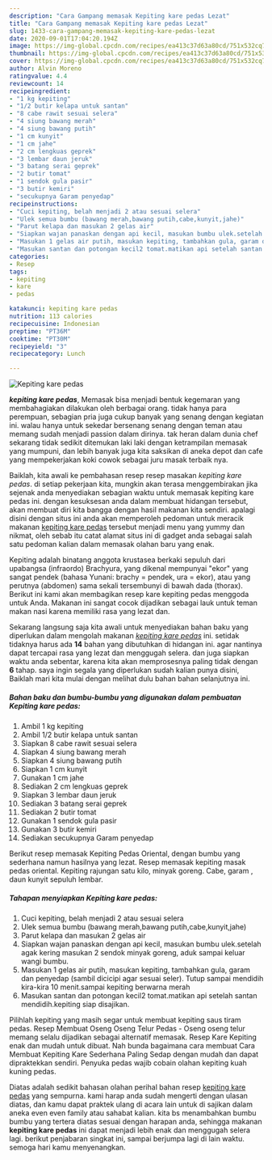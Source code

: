 ```yaml
---
description: "Cara Gampang memasak Kepiting kare pedas Lezat"
title: "Cara Gampang memasak Kepiting kare pedas Lezat"
slug: 1433-cara-gampang-memasak-kepiting-kare-pedas-lezat
date: 2020-09-01T17:04:20.194Z
image: https://img-global.cpcdn.com/recipes/ea413c37d63a80cd/751x532cq70/kepiting-kare-pedas-foto-resep-utama.jpg
thumbnail: https://img-global.cpcdn.com/recipes/ea413c37d63a80cd/751x532cq70/kepiting-kare-pedas-foto-resep-utama.jpg
cover: https://img-global.cpcdn.com/recipes/ea413c37d63a80cd/751x532cq70/kepiting-kare-pedas-foto-resep-utama.jpg
author: Alvin Moreno
ratingvalue: 4.4
reviewcount: 14
recipeingredient:
- "1 kg kepiting"
- "1/2 butir kelapa untuk santan"
- "8 cabe rawit sesuai selera"
- "4 siung bawang merah"
- "4 siung bawang putih"
- "1 cm kunyit"
- "1 cm jahe"
- "2 cm lengkuas geprek"
- "3 lembar daun jeruk"
- "3 batang serai geprek"
- "2 butir tomat"
- "1 sendok gula pasir"
- "3 butir kemiri"
- "secukupnya Garam penyedap"
recipeinstructions:
- "Cuci kepiting, belah menjadi 2 atau sesuai selera"
- "Ulek semua bumbu (bawang merah,bawang putih,cabe,kunyit,jahe)"
- "Parut kelapa dan masukan 2 gelas air"
- "Siapkan wajan panaskan dengan api kecil, masukan bumbu ulek.setelah agak kering masukan 2 sendok minyak goreng, aduk sampai keluar wangi bumbu."
- "Masukan 1 gelas air putih, masukan kepiting, tambahkan gula, garam dan penyedap (sambil dicicipi agar sesuai seler). Tutup sampai mendidih kira-kira 10 menit.sampai kepiting berwarna merah"
- "Masukan santan dan potongan kecil2 tomat.matikan api setelah santan mendidih.kepiting siap disajikan."
categories:
- Resep
tags:
- kepiting
- kare
- pedas

katakunci: kepiting kare pedas 
nutrition: 113 calories
recipecuisine: Indonesian
preptime: "PT36M"
cooktime: "PT30M"
recipeyield: "3"
recipecategory: Lunch

---
```



![Kepiting kare pedas](https://img-global.cpcdn.com/recipes/ea413c37d63a80cd/751x532cq70/kepiting-kare-pedas-foto-resep-utama.jpg)

<b><i>kepiting kare pedas</i></b>, Memasak bisa menjadi bentuk kegemaran yang membahagiakan dilakukan oleh berbagai orang. tidak hanya para perempuan, sebagian pria juga cukup banyak yang senang dengan kegiatan ini. walau hanya untuk sekedar bersenang senang dengan teman atau memang sudah menjadi passion dalam dirinya. tak heran dalam dunia chef sekarang tidak sedikit ditemukan laki laki dengan ketrampilan memasak yang mumpuni, dan lebih banyak juga kita saksikan di aneka depot dan cafe yang mempekerjakan koki cowok sebagai juru masak terbaik nya.

Baiklah, kita awali ke pembahasan resep resep masakan <i>kepiting kare pedas</i>. di setiap pekerjaan kita, mungkin akan terasa menggembirakan jika sejenak anda menyediakan sebagian waktu untuk memasak kepiting kare pedas ini. dengan kesuksesan anda dalam membuat hidangan tersebut, akan membuat diri kita bangga dengan hasil makanan kita sendiri. apalagi disini dengan situs ini anda akan memperoleh pedoman untuk meracik makanan <u>kepiting kare pedas</u> tersebut menjadi menu yang yummy dan nikmat, oleh sebab itu catat alamat situs ini di gadget anda sebagai salah satu pedoman kalian dalam memasak olahan baru yang enak.

Kepiting adalah binatang anggota krustasea berkaki sepuluh dari upabangsa (infraordo) Brachyura, yang dikenal mempunyai &#34;ekor&#34; yang sangat pendek (bahasa Yunani: brachy = pendek, ura = ekor), atau yang perutnya (abdomen) sama sekali tersembunyi di bawah dada (thorax). Berikut ini kami akan membagikan resep kare kepiting pedas menggoda untuk Anda. Makanan ini sangat cocok dijadikan sebagai lauk untuk teman makan nasi karena memiliki rasa yang lezat dan.


Sekarang langsung saja kita awali untuk menyediakan bahan baku yang diperlukan dalam mengolah makanan <u><i>kepiting kare pedas</i></u> ini. setidak tidaknya harus ada <b>14</b> bahan yang dibutuhkan di hidangan ini. agar nantinya dapat tercapai rasa yang lezat dan menggugah selera. dan juga siapkan waktu anda sebentar, karena kita akan memprosesnya paling tidak dengan <b>6</b> tahap. saya ingin segala yang diperlukan sudah kalian punya disini, Baiklah mari kita mulai dengan melihat dulu bahan bahan selanjutnya ini.

<!--inarticleads1-->

##### Bahan baku dan bumbu-bumbu yang digunakan dalam pembuatan Kepiting kare pedas:

1. Ambil 1 kg kepiting
1. Ambil 1/2 butir kelapa untuk santan
1. Siapkan 8 cabe rawit sesuai selera
1. Siapkan 4 siung bawang merah
1. Siapkan 4 siung bawang putih
1. Siapkan 1 cm kunyit
1. Gunakan 1 cm jahe
1. Sediakan 2 cm lengkuas geprek
1. Siapkan 3 lembar daun jeruk
1. Sediakan 3 batang serai geprek
1. Sediakan 2 butir tomat
1. Gunakan 1 sendok gula pasir
1. Gunakan 3 butir kemiri
1. Sediakan secukupnya Garam penyedap


Berikut resep memasak Kepiting Pedas Oriental, dengan bumbu yang sederhana namun hasilnya yang lezat. Resep memasak kepiting masak pedas oriental. Kepiting rajungan satu kilo, minyak goreng. Cabe, garam , daun kunyit sepuluh lembar. 

<!--inarticleads2-->

##### Tahapan menyiapkan Kepiting kare pedas:

1. Cuci kepiting, belah menjadi 2 atau sesuai selera
1. Ulek semua bumbu (bawang merah,bawang putih,cabe,kunyit,jahe)
1. Parut kelapa dan masukan 2 gelas air
1. Siapkan wajan panaskan dengan api kecil, masukan bumbu ulek.setelah agak kering masukan 2 sendok minyak goreng, aduk sampai keluar wangi bumbu.
1. Masukan 1 gelas air putih, masukan kepiting, tambahkan gula, garam dan penyedap (sambil dicicipi agar sesuai seler). Tutup sampai mendidih kira-kira 10 menit.sampai kepiting berwarna merah
1. Masukan santan dan potongan kecil2 tomat.matikan api setelah santan mendidih.kepiting siap disajikan.


Pilihlah kepiting yang masih segar untuk membuat kepiting saus tiram pedas. Resep Membuat Oseng Oseng Telur Pedas - Oseng oseng telur memang selalu dijadikan sebagai alternatif memasak. Resep Kare Kepiting enak dan mudah untuk dibuat. Nah bunda bagaimana cara membuat Cara Membuat Kepiting Kare Sederhana Paling Sedap dengan mudah dan dapat dipraktekkan sendiri. Penyuka pedas wajib cobain olahan kepiting kuah kuning pedas. 

Diatas adalah sedikit bahasan olahan perihal bahan resep <u>kepiting kare pedas</u> yang sempurna. kami harap anda sudah mengerti dengan ulasan diatas, dan kamu dapat praktek ulang di acara lain untuk di sajikan dalam aneka even even family atau sahabat kalian. kita bs menambahkan bumbu bumbu yang tertera diatas sesuai dengan harapan anda, sehingga makanan <b>kepiting kare pedas</b> ini dapat menjadi lebih enak dan menggugah selera lagi. berikut penjabaran singkat ini, sampai berjumpa lagi di lain waktu. semoga hari kamu menyenangkan.

